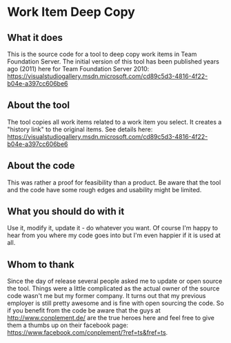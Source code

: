 # Work Item Deep Copy

## What it does
This is the source code for a tool to deep copy work items in Team Foundation Server.
The initial version of this tool has been published years ago (2011) here for Team Foundation Server 2010: https://visualstudiogallery.msdn.microsoft.com/cd89c5d3-4816-4f22-b04e-a397cc606be6 

## About the tool
The tool copies all work items related to a work item you select. It creates a "history link" to the original items. See details here: https://visualstudiogallery.msdn.microsoft.com/cd89c5d3-4816-4f22-b04e-a397cc606be6 

## About the code
This was rather a proof for feasibility than a product. Be aware that the tool and the code have some rough edges and usability might be limited. 

## What you should do with it
Use it, modify it, update it - do whatever you want. Of course I'm happy to hear from you where my code goes into but I'm even happier if it is used at all.

## Whom to thank
Since the day of release several people asked me to update or open source the tool. Things were a little complicated as the actual owner of the source code wasn't me but my former company. 
It turns out that my previous employer is still pretty awesome and is fine with open sourcing the code. So if you benefit from the code be aware that the guys at http://www.conplement.de/ are the true heroes here and feel free to give them a thumbs up on their facebook page: https://www.facebook.com/conplement/?ref=ts&fref=ts.

